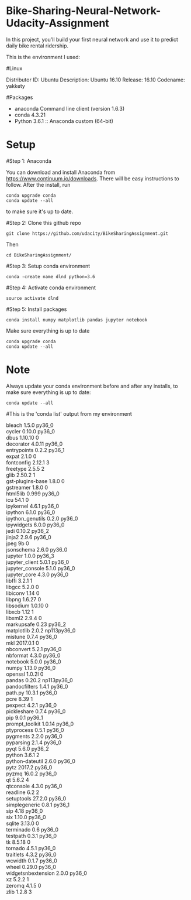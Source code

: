# Bike-Sharing-Neural-Network-Udacity-Assignment

In this project, you'll build your first neural network and use it to predict daily bike rental ridership.

This is the environment I used:

#Linux

Distributor ID:	Ubuntu
Description:	Ubuntu 16.10
Release:	16.10
Codename:	yakkety

#Packages

* anaconda Command line client (version 1.6.3)
* conda 4.3.21
* Python 3.6.1 :: Anaconda custom (64-bit)

# Setup

#Step 1: Anaconda

You can download and install Anaconda from https://www.continuum.io/downloads. There will be easy instructions to follow. After the install, run 
```
conda upgrade conda
conda update --all
```
to make sure it's up to date.

#Step 2: Clone this github repo
```
git clone https://github.com/udacity/BikeSharingAssignment.git
```
Then 
```
cd BikeSharingAssignment/
```

#Step 3: Setup conda environment
```
conda -create name dlnd python=3.6
```

#Step 4: Activate conda environment
```
source activate dlnd
```

#Step 5: Install packages
```
conda install numpy matplotlib pandas jupyter notebook
```
Make sure everything is up to date
```
conda upgrade conda
conda update --all
```

# Note

Always update your conda environment before and after any installs, to make sure everything is up to date:
```
conda update --all
```

#This is the 'conda list' output from my environment

bleach                    1.5.0                    py36_0  
cycler                    0.10.0                   py36_0  
dbus                      1.10.10                       0  
decorator                 4.0.11                   py36_0  
entrypoints               0.2.2                    py36_1  
expat                     2.1.0                         0  
fontconfig                2.12.1                        3  
freetype                  2.5.5                         2  
glib                      2.50.2                        1  
gst-plugins-base          1.8.0                         0  
gstreamer                 1.8.0                         0  
html5lib                  0.999                    py36_0  
icu                       54.1                          0  
ipykernel                 4.6.1                    py36_0  
ipython                   6.1.0                    py36_0  
ipython_genutils          0.2.0                    py36_0  
ipywidgets                6.0.0                    py36_0  
jedi                      0.10.2                   py36_2  
jinja2                    2.9.6                    py36_0  
jpeg                      9b                            0  
jsonschema                2.6.0                    py36_0  
jupyter                   1.0.0                    py36_3  
jupyter_client            5.0.1                    py36_0  
jupyter_console           5.1.0                    py36_0  
jupyter_core              4.3.0                    py36_0  
libffi                    3.2.1                         1  
libgcc                    5.2.0                         0  
libiconv                  1.14                          0  
libpng                    1.6.27                        0  
libsodium                 1.0.10                        0  
libxcb                    1.12                          1  
libxml2                   2.9.4                         0  
markupsafe                0.23                     py36_2  
matplotlib                2.0.2               np113py36_0  
mistune                   0.7.4                    py36_0  
mkl                       2017.0.1                      0  
nbconvert                 5.2.1                    py36_0  
nbformat                  4.3.0                    py36_0  
notebook                  5.0.0                    py36_0  
numpy                     1.13.0                   py36_0  
openssl                   1.0.2l                        0  
pandas                    0.20.2              np113py36_0  
pandocfilters             1.4.1                    py36_0  
path.py                   10.3.1                   py36_0  
pcre                      8.39                          1  
pexpect                   4.2.1                    py36_0  
pickleshare               0.7.4                    py36_0  
pip                       9.0.1                    py36_1  
prompt_toolkit            1.0.14                   py36_0  
ptyprocess                0.5.1                    py36_0  
pygments                  2.2.0                    py36_0  
pyparsing                 2.1.4                    py36_0  
pyqt                      5.6.0                    py36_2  
python                    3.6.1                         2  
python-dateutil           2.6.0                    py36_0  
pytz                      2017.2                   py36_0  
pyzmq                     16.0.2                   py36_0  
qt                        5.6.2                         4  
qtconsole                 4.3.0                    py36_0  
readline                  6.2                           2  
setuptools                27.2.0                   py36_0  
simplegeneric             0.8.1                    py36_1  
sip                       4.18                     py36_0  
six                       1.10.0                   py36_0  
sqlite                    3.13.0                        0  
terminado                 0.6                      py36_0  
testpath                  0.3.1                    py36_0  
tk                        8.5.18                        0  
tornado                   4.5.1                    py36_0  
traitlets                 4.3.2                    py36_0  
wcwidth                   0.1.7                    py36_0  
wheel                     0.29.0                   py36_0  
widgetsnbextension        2.0.0                    py36_0  
xz                        5.2.2                         1  
zeromq                    4.1.5                         0  
zlib                      1.2.8                         3

